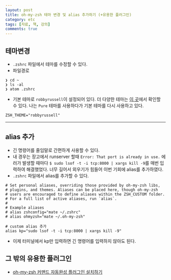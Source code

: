 ```yaml
---
layout: post
title: oh-my-zsh 테마 변경 및 alias 추가하기 (+유용한 플러그인)
category: etc
tags: [자료, 책, 강의]
comments: true
---
```


## 테마변경
- `.zshrc` 파일에서 테마를 수정할 수 있다.
- 파일경로

```shell
❯ cd ~
❯ ls -al
❯ atom .zshrc
```
- 기본 테마로 `robbyrussell`이 설정되어 있다. 더 다양한 테마는 [이 곳](https://github.com/robbyrussell/oh-my-zsh/wiki/Themes)에서 확인할 수 있다. 나는 `Pure` 테마를 사용하다가 기본 테마를 다시 사용하고 있다.

```shell
ZSH_THEME="robbyrussell"
```
-------

## alias 추가
- 긴 명령어를 줄임말로 간편하게 사용할 수 있다.
- 내 경우는 장고에서 runserver 할때 `Error: That port is already in use.` 에러가 발생할 때마다 `$ sudo lsof -t -i tcp:8000 | xargs kill -9`를 매번 입력하여 해결했었다. 너무 길어서 외우기가 힘들어 이번 기회에 alias를 추가하였다.
- `.zshrc` 파일에서 alias를 추가할 수 있다.

```shell
# Set personal aliases, overriding those provided by oh-my-zsh libs,
# plugins, and themes. Aliases can be placed here, though oh-my-zsh
# users are encouraged to define aliases within the ZSH_CUSTOM folder.
# For a full list of active aliases, run `alias`.
#
# Example aliases
# alias zshconfig="mate ~/.zshrc"
# alias ohmyzsh="mate ~/.oh-my-zsh"

# custom alias 추가
alias kp="sudo lsof -t -i tcp:8000 | xargs kill -9"
```

- 이제 터미널에서 kp만 입력하면 긴 명령어를 입력하지 않아도 된다.

## 그 밖의 유용한 플러그인
- [oh-my-zsh 커맨드 자동완성 플러그인 설치하기](http://f2.frnt.io/oh-my-zsh-keomaendeu-jadongwanseong-peulreogeuin-seolcihagi/)
